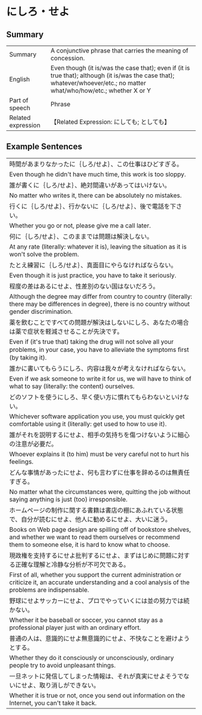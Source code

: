 # にしろ・せよ

## Summary

<table><tr>   <td>Summary</td>   <td>A conjunctive phrase that carries the meaning of concession.</td></tr><tr>   <td>English</td>   <td>Even though (it is/was the case that); even if (it is true that); although (it is/was the case that); whatever/whoever/etc.; no matter what/who/how/etc.; whether X or Y</td></tr><tr>   <td>Part of speech</td>   <td>Phrase</td></tr><tr>   <td>Related expression</td>   <td>【Related Expression: にしても; としても】</td></tr></table>

## Example Sentences

<table><tr><td>時間があまりなかったに｛しろ/せよ｝、この仕事はひどすぎる。</td></tr><tr><td>Even though he didn't have much time, this work is too sloppy.</td></tr><tr><td>誰が書くに｛しろ/せよ｝、絶対間違いがあってはいけない。</td></tr><tr><td>No matter who writes it, there can be absolutely no mistakes.</td></tr><tr><td>行くに｛しろ/せよ｝、行かないに｛しろ/せよ｝、後で電話を下さい。</td></tr><tr><td>Whether you go or not, please give me a call later.</td></tr><tr><td>何に｛しろ/せよ｝、このままでは問題は解決しない。</td></tr><tr><td>At any rate (literally: whatever it is), leaving the situation as it is won't solve the problem.</td></tr><tr><td>たとえ練習に｛しろ/せよ｝、真面目にやらなければならない。</td></tr><tr><td>Even though it is just practice, you have to take it seriously.</td></tr><tr><td>程度の差はあるにせよ、性差別のない国はないだろう。</td></tr><tr><td>Although the degree may differ from country to country (literally: there may be differences in degree), there is no country without gender discrimination.</td></tr><tr><td>薬を飲むことですべての問題が解決はしないにしろ、あなたの場合は薬で症状を軽減させることが先決です。</td></tr><tr><td>Even if (it's true that) taking the drug will not solve all your problems, in your case, you have to alleviate the symptoms ﬁrst (by taking it).</td></tr><tr><td>誰かに書いてもらうにしろ、内容は我々が考えなければならない。</td></tr><tr><td>Even if we ask someone to write it for us, we will have to think of what to say (literally: the content) ourselves.</td></tr><tr><td>どのソフトを使うにしろ、早く使い方に慣れてもらわないといけない。</td></tr><tr><td>Whichever software application you use, you must quickly get comfortable using it (literally: get used to how to use it).</td></tr><tr><td>誰がそれを説明するにせよ、相手の気持ちを傷つけないように細心の注意が必要だ。</td></tr><tr><td>Whoever explains it (to him) must be very careful not to hurt his feelings.</td></tr><tr><td>どんな事情があったにせよ、何も言わずに仕事を辞めるのは無責任すぎる。</td></tr><tr><td>No matter what the circumstances were, quitting the job without saying anything is just (too) irresponsible.</td></tr><tr><td>ホームページの制作に関する書籍は書店の棚にあふれている状態で、自分が読むにせよ、他人に勧めるにせよ、大いに迷う。</td></tr><tr><td>Books on Web page design are spilling off of bookstore shelves, and whether we want to read them ourselves or recommend them to someone else, it is hard to know what to choose.</td></tr><tr><td>現政権を支持するにせよ批判するにせよ、まずはじめに問題に対する正確な理解と冷静な分析が不可欠である。</td></tr><tr><td>First of all, whether you support the current administration or criticize it, an accurate understanding and a cool analysis of the problems are indispensable.</td></tr><tr><td>野球にせよサッカーにせよ、プロでやっていくには並の努力では続かない。</td></tr><tr><td>Whether it be baseball or soccer, you cannot stay as a professional player just with an ordinary effort.</td></tr><tr><td>普通の人は、意識的にせよ無意識的にせよ、不快なことを避けようとする。</td></tr><tr><td>Whether they do it consciously or unconsciously, ordinary people try to avoid unpleasant things.</td></tr><tr><td>一旦ネットに発信してしまった情報は、それが真実にせよそうでないにせよ、取り消しができない。</td></tr><tr><td>Whether it is true or not, once you send out information on the Internet, you can't take it back.</td></tr></table>

